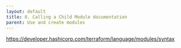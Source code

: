 ```yaml
---
layout: default
title: 8. Calling a Child Module documentation
parent: Use and create modules
---
```


https://developer.hashicorp.com/terraform/language/modules/syntax